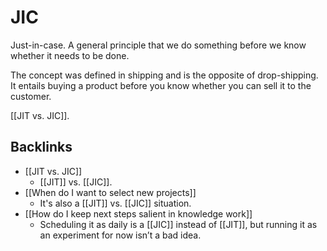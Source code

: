 # JIC
Just-in-case. A general principle that we do something before we know whether it needs to be done. 

The concept was defined in shipping and is the opposite of drop-shipping. It entails buying a product before you know whether you can sell it to the customer.

[[JIT vs. JIC]].

## Backlinks
* [[JIT vs. JIC]]
	* [[JIT]] vs. [[JIC]].
* [[When do I want to select new projects]]
	* It's also a [[JIT]] vs. [[JIC]] situation.
* [[How do I keep next steps salient in knowledge work]]
	* Scheduling it as daily is a [[JIC]] instead of [[JIT]], but running it as an experiment for now isn’t a bad idea.

<!-- {BearID:02B62BDB-484E-4C9A-A33B-6C881ABABDAC-48107-0000748FAD8E932C} -->
